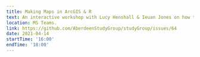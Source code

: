 ```yaml
---
title: Making Maps in ArcGIS & R
text: An interactive workshop with Lucy Henshall & Ieuan Jones on how to create maps in ArcGIS and R.
location: MS Teams.
link: https://github.com/AberdeenStudyGroup/studyGroup/issues/64
date: 2021-04-14
startTime: '16:00'
endTime: '18:00'
---
```

